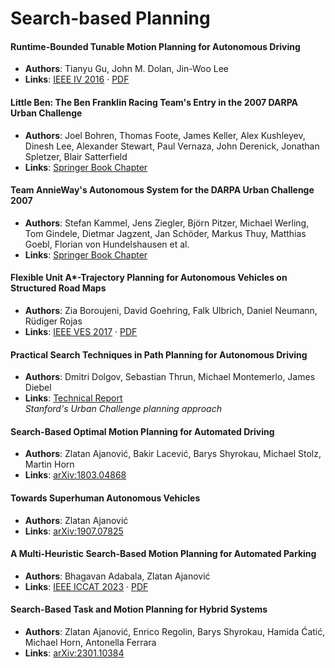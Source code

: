 # Search-based Planning

#### Runtime-Bounded Tunable Motion Planning for Autonomous Driving
* **Authors**: Tianyu Gu, John M. Dolan, Jin-Woo Lee  
* **Links**: [IEEE IV 2016](https://doi.org/10.1109/IVS.2016.7535558) · [PDF](https://www.ri.cmu.edu/pub_files/2017/7/2016_IV2.pdf)

#### Little Ben: The Ben Franklin Racing Team's Entry in the 2007 DARPA Urban Challenge
* **Authors**: Joel Bohren, Thomas Foote, James Keller, Alex Kushleyev, Dinesh Lee, Alexander Stewart, Paul Vernaza, John Derenick, Jonathan Spletzer, Blair Satterfield  
* **Links**: [Springer Book Chapter](https://link.springer.com/chapter/10.1007/978-3-642-01647-2_17)

#### Team AnnieWay's Autonomous System for the DARPA Urban Challenge 2007
* **Authors**: Stefan Kammel, Jens Ziegler, Björn Pitzer, Michael Werling, Tom Gindele, Dietmar Jagzent, Jan Schöder, Markus Thuy, Matthias Goebl, Florian von Hundelshausen et al.  
* **Links**: [Springer Book Chapter](https://link.springer.com/chapter/10.1007/978-3-642-01647-2_27)

#### Flexible Unit A*-Trajectory Planning for Autonomous Vehicles on Structured Road Maps
* **Authors**: Zia Boroujeni, David Goehring, Falk Ulbrich, Daniel Neumann, Rüdiger Rojas  
* **Links**: [IEEE VES 2017](https://doi.org/10.1109/ICVES.2017.11) · [PDF](https://ieeexplore.ieee.org/stamp/stamp.jsp?arnumber=7995815)

#### Practical Search Techniques in Path Planning for Autonomous Driving
* **Authors**: Dmitri Dolgov, Sebastian Thrun, Michael Montemerlo, James Diebel  
* **Links**: [Technical Report](https://deepblue.lib.umich.edu/bitstream/handle/2027.42/101566/tr.pdf)  
*Stanford's Urban Challenge planning approach*

#### Search-Based Optimal Motion Planning for Automated Driving
* **Authors**: Zlatan Ajanović, Bakir Lacević, Barys Shyrokau, Michael Stolz, Martin Horn  
* **Links**: [arXiv:1803.04868](https://arxiv.org/abs/1803.04868)

#### Towards Superhuman Autonomous Vehicles
* **Authors**: Zlatan Ajanović  
* **Links**: [arXiv:1907.07825](https://arxiv.org/abs/1907.07825)

#### A Multi-Heuristic Search-Based Motion Planning for Automated Parking
* **Authors**: Bhagavan Adabala, Zlatan Ajanović  
* **Links**: [IEEE ICCAT 2023](https://ieeexplore.ieee.org/document/10314024) · [PDF](https://www.researchgate.net/profile/Zlatan-Ajanovic/publication/375146464_A_Multi-Heuristic_Search-Based_Motion_Planning_for_Automated_Parking/links/6540d5c1d7fb03602d9d0c1f/A-Multi-Heuristic-Search-Based-Motion-Planning-for-Automated-Parking.pdf)

#### Search-Based Task and Motion Planning for Hybrid Systems
* **Authors**: Zlatan Ajanović, Enrico Regolin, Barys Shyrokau, Hamida Ćatić, Michael Horn, Antonella Ferrara  
* **Links**: [arXiv:2301.10384](https://arxiv.org/abs/2301.10384)
